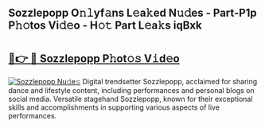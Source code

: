 ## Sozzlepopp O𝚗𝚕yf𝚊ns L𝚎a𝚔ed N𝚞𝚍es - Part-P1p P𝚑𝚘tos Vi𝚍𝚎o - H𝚘𝚝 Part L𝚎a𝚔s iqBxk

# <h2><a href="http://kfe1g4.oniu.top/?m=Sozzlepopp">🔗👉 🔴 Sozzlepopp P𝚑ot𝚘𝚜 V𝚒d𝚎o</a></h2>

[![Sozzlepopp Nu𝚍e𝚜](https://i.imgur.com/0qMVB7G.gif)](http://kfe1g4.oniu.top/?m=Sozzlepopp)
Digital trendsetter Sozzlepopp, acclaimed for sharing dance and lifestyle content, including performances and personal blogs on social media. Versatile stagehand Sozzlepopp, known for their exceptional skills and accomplishments in supporting various aspects of live performances.  
